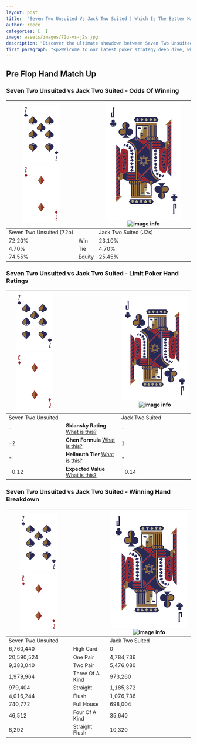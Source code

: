 ```yaml
---
layout: post
title:  "Seven Two Unsuited Vs Jack Two Suited | Which Is The Better Hand In Poker? A Complete Guide"
author: reece
categories: [  ]
image: assets/images/72o-vs-j2s.jpg
description: "Discover the ultimate showdown between Seven Two Unsuited and Jack Two Suited in poker! Uncover the odds, strategies, and scenarios where one hand triumphs over the other. Get ready to up your poker game with this thrilling analysis."
first_paragraph: "<p>Welcome to our latest poker strategy deep dive, where we're pitting two distinct hands against each other in a high-stakes showdown: Seven Two Unsuited vs Jack Two Suited.</p><p>In the dynamic world of poker, every decision counts, and knowing which hand holds the upper hand is key to your success at the table.</p><p>In this article, we'll dissect these two hands, explore the scenarios where one dominates the other, and equip you with the knowledge to make strategic choices that can tip the odds in your favor.</p><p>Get ready to unravel the intriguing dynamics of these poker hands and elevate your game to new heights.</p>"
---
```




[comment]: # (sp0)

## Pre Flop Hand Match Up

<div class="table hand-ratings" markdown="1"> 



### Seven Two Unsuited vs Jack Two Suited - Odds Of Winning


    
| ![image info](assets/images/hand1/7.png) ![image info](assets/images/hand1/2o.png) |  | ![image info](assets/images/hand2/J.png) ![image info](assets/images/hand2/2s.png) |
| -------- | -------- | -------- |
| Seven Two Unsuited (72o) |  | Jack Two Suited (J2s) |
| 72.20% | Win | 23.10% |
| 4.70% | Tie | 4.70% |
| 74.55% | Equity | 25.45% |




[comment]: # (sp1)



### Seven Two Unsuited vs Jack Two Suited - Limit Poker Hand Ratings


    
| ![image info](assets/images/hand1/7.png) ![image info](assets/images/hand1/2o.png) |  | ![image info](assets/images/hand2/J.png) ![image info](assets/images/hand2/2s.png) |
| -------- | -------- | -------- |
| Seven Two Unsuited |  | Jack Two Suited |
| - | **Sklansky Rating** [What is this?](/sklansky-rating-explained) | - |
| -2 | **Chen Formula** [What is this?](/chen-formula-explained) | 1 |
| - | **Hellmuth Tier** [What is this?](/Hellmuth-tier-explained) | - |
| -0.12 | **Expected Value** [What is this?](/expected-value-explained) | -0.14 |




[comment]: # (sp2)



### Seven Two Unsuited vs Jack Two Suited - Winning Hand Breakdown


    
| ![image info](assets/images/hand1/7.png) ![image info](assets/images/hand1/2o.png) |  | ![image info](assets/images/hand2/J.png) ![image info](assets/images/hand2/2s.png) |
| -------- | -------- | -------- |
| Seven Two Unsuited |  | Jack Two Suited |
| 6,760,440 | High Card | 0 |
| 20,590,524 | One Pair | 4,784,736 |
| 9,383,040 | Two Pair | 5,476,080 |
| 1,979,964 | Three Of A Kind | 973,260 |
| 979,404 | Straight | 1,185,372 |
| 4,016,244 | Flush | 1,076,736 |
| 740,772 | Full House | 698,004 |
| 46,512 | Four Of A Kind | 35,640 |
| 8,292 | Straight Flush | 10,320 |




[comment]: # (sp3)



</div>

[comment]: # (sp4)



[comment]: # (sp5)

